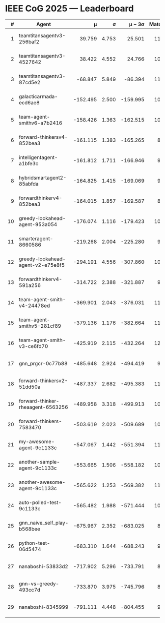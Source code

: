 # IEEE CoG 2025 — Leaderboard

| # | Agent | μ | σ | μ − 3σ | Matches | Updated |
|---:|---|---:|---:|---:|---:|---|
| 1 | teamtitansagentv3-256baf2 | 39.759 | 4.753 | 25.501 | 11200 | 2025-08-21 06:23 |
| 2 | teamtitansagentv3-4527642 | 38.422 | 4.552 | 24.766 | 10294 | 2025-08-21 06:23 |
| 3 | teamtitansagentv3-87cd5e2 | -68.847 | 5.849 | -86.394 | 11766 | 2025-08-21 06:23 |
| 4 | galacticarmada-ecd6ae8 | -152.495 | 2.500 | -159.995 | 10700 | 2025-08-21 06:23 |
| 5 | team-agent-smithv6-a7b2416 | -158.426 | 1.363 | -162.515 | 10540 | 2025-08-21 06:23 |
| 6 | forward-thinkersv4-852bea3 | -161.115 | 1.383 | -165.265 | 8830 | 2025-08-21 06:23 |
| 7 | intelligentagent-a1bfe3c | -161.812 | 1.711 | -166.946 | 9040 | 2025-08-21 06:23 |
| 8 | hybridsmartagent2-85abfda | -164.825 | 1.415 | -169.069 | 9687 | 2025-08-21 06:23 |
| 9 | forwardthinkerv4-852bea3 | -164.015 | 1.857 | -169.587 | 8732 | 2025-08-21 06:23 |
| 10 | greedy-lookahead-agent-953a054 | -176.074 | 1.116 | -179.423 | 10550 | 2025-08-21 06:23 |
| 11 | smarteragent-8660586 | -219.268 | 2.004 | -225.280 | 9529 | 2025-08-21 06:23 |
| 12 | greedy-lookahead-agent-v2-e75e8f5 | -294.191 | 4.556 | -307.860 | 10950 | 2025-08-21 06:23 |
| 13 | forwardthinkerv4-591a256 | -314.722 | 2.388 | -321.887 | 9326 | 2025-08-21 06:23 |
| 14 | team-agent-smith-v4-24478ed | -369.901 | 2.043 | -376.031 | 11582 | 2025-08-21 06:23 |
| 15 | team-agent-smithv5-281cf89 | -379.136 | 1.176 | -382.664 | 11420 | 2025-08-21 06:23 |
| 16 | team-agent-smith-v3-ce6fd70 | -425.919 | 2.115 | -432.264 | 12022 | 2025-08-21 06:23 |
| 17 | gnn_prgcr-0c77b88 | -485.648 | 2.924 | -494.419 | 9950 | 2025-08-21 06:23 |
| 18 | forward-thinkersv2-51dd50a | -487.337 | 2.682 | -495.383 | 11082 | 2025-08-21 06:23 |
| 19 | forward-thinker-rheaagent-6563256 | -489.958 | 3.318 | -499.913 | 10462 | 2025-08-21 06:23 |
| 20 | forward-thinkers-7583470 | -503.619 | 2.023 | -509.689 | 10300 | 2025-08-21 06:23 |
| 21 | my-awesome-agent-9c1133c | -547.067 | 1.442 | -551.394 | 11220 | 2025-08-21 06:23 |
| 22 | another-sample-agent-9c1133c | -553.665 | 1.506 | -558.182 | 10940 | 2025-08-21 06:23 |
| 23 | another-awesome-agent-9c1133c | -565.622 | 1.253 | -569.382 | 11540 | 2025-08-21 06:23 |
| 24 | auto-polled-test-9c1133c | -565.482 | 1.988 | -571.444 | 10420 | 2025-08-21 06:23 |
| 25 | gnn_naive_self_play-b568bee | -675.967 | 2.352 | -683.025 | 8940 | 2025-08-21 06:23 |
| 26 | python-test-06d5474 | -683.310 | 1.644 | -688.243 | 9110 | 2025-08-21 06:23 |
| 27 | nanaboshi-53833d2 | -717.902 | 5.296 | -733.791 | 8470 | 2025-08-21 06:23 |
| 28 | gnn-vs-greedy-493cc7d | -733.870 | 3.975 | -745.796 | 8840 | 2025-08-21 06:23 |
| 29 | nanaboshi-8345999 | -791.111 | 4.448 | -804.455 | 9250 | 2025-08-21 06:23 |
